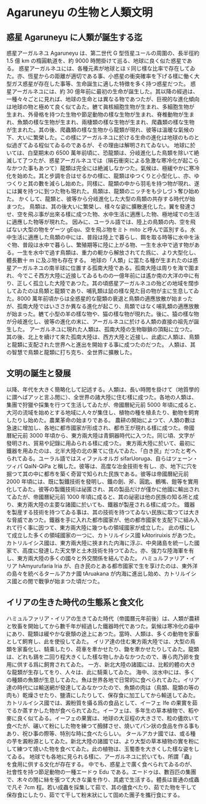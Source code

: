 # Agaruneyu の生物と人類󠄀文󠄁明󠄁

## 惑星 Agaruneyu に人類󠄀が誕生する迄

惑星アーガルネユ Agaruneyu は、第二世代 G 型恆星ユールの周圍の、長半徑約 1.5 億 km の楕圓軌道を、約 9000 時閒󠄁掛けて巡る、地球に良く似た惑星である。
惑星アーガルネユには、各種元素が地球とほゞ同じ樣な比率で存在してゐた。亦、恆星からの距離が適切である事、小惑星の衝突確率を下げる樣に働く大型ガス惑星が存在した事等、生命誕生に適した特徴を多く持つ惑星だつた。
惑星アーガルネユには、約 30 億年前に最󠄁初の生命が誕生した。其以降の經過は、一種々々ごとに見れば、地球の生命とは異なる物であつたが、巨視的な進化傾向は地球の物と極めて良く似てゐた。軈て眞核細胞生物が生まれ、多細胞生物が生まれ、外骨格を持つた生物や節足動物の樣な生物が生まれ、脊椎動物が生まれ、魚類󠄀の樣な生物が生まれ、兩棲類󠄀の樣な生物が生まれ、爬蟲類󠄀の樣な生物が生まれた。其の後、爬蟲類󠄀の樣な生物から龍類󠄀が現れ、彼等は溫暖な氣候の下、大いに繁榮した。この樣にアーガルネユに於ける生命の進化は地球のものと似過ぎてゐる程似てゐるのであるが、その理由は解明󠄁されてゐない。
地球に於いては、白堊期末の 6500 萬年前頃に、恐龍類󠄀は、分󠄁岐進化した鳥類󠄀を除いて絶滅して了つたが、惑星アーガルネユでは（隕石衝突による急激な寒冷化が起こらなかつた事もあつて）龍類󠄀は完全には絶滅しなかつた。氣候は、極緩やかに寒冷化を始めた。其と步調を合はせるかの樣に、龍類󠄀はゆつくりと小型化し、亦、ゆつくりと其の數を減らし始めた。同樣に、龍類󠄀の中から羽󠄀毛を持つ物が現れ、遂には翼を持つに到つた物も現れた。鳥類󠄀は、龍類󠄀のニッチをも少しづゝ奪ひ始めた。
かくして、龍類󠄀と、彼等から分󠄁岐進化した大型の鳥類󠄀の共存する時代が始まつた。
鳥類󠄀は、其の後大いに繁榮し、樣々な姿に擴散進化した。翼を發達させ、空を飛ぶ事が出來る樣に成つた物、水中生活に適應した物、極地域での生活に適應した物等が現れた。
因みに、ユーラル語では、陸上の鳥類󠄀の内、空を飛ばない大型の物をゲーツ gEqu、空を飛ぶ物をミト mito と呼んで區別する。水中生活に適應した鳥類󠄀の中には、普段は陸上で暮らし、餌を取る時等に水中を泳ぐ物、普段は水中で暮らし、繁殖期等に陸に上がる物、一生を水中で過す物がある。一生を水中で過す鳥類󠄀は、重力の軛から解放されてた爲に、より大型化し、體長數十 m に及ぶ物も存在する。
地球の「人類󠄀」に當たる種が生まれたのは惑星アーガルネユの南半球に位置する孤南大陸である。孤南大陸は周りを海で圍まれ、今でこそ西方大陸に近接してゐるものの一億年前には遙か南の大洋の中に有り、正しく孤立した大陸であつた。其の頃惑星アーガルネユの殆どの地域を闊歩してゐたのは鳥類󠄀と龍類󠄀であり、哺乳類󠄀は鼠の樣な見た目の物が主󠄁に生息してゐた。8000 萬年前頃からは全惑星的な龍類󠄀の衰退と鳥類󠄀の適應放散が始まったが、孤南大陸ではいささか異なる進化が起こり、鳥類󠄀ではなく哺乳類󠄀の適應放散が始まった。軈て小型の羊の樣な物や、猫の樣な物が現れた。後に、猿の樣な物が分󠄁岐進化し、彼等の進化の末に、アーガルネユに於ける人類󠄀の直接の祖先が誕生した。
アーガルネユに現れた人類󠄀は、孤南大陸の生物聯鎖の頂點に立つた。其の後、北上を續けて來た孤南大陸は、西方大陸と近接し、此處に人類󠄀は、鳥類󠄀と龍類󠄀に支配された世界へと進出を開始する事に成つたのだつた。
人類󠄀は、其の智慧で鳥類󠄀と龍類󠄀に打ち克ち、全世界に擴散した。

## 文󠄁明󠄁の誕生と發展

以降、年代を大きく簡略化して記述󠄁する。人類󠄀は、長い時閒󠄁を掛けて（地質學的に謂へばアッと言ふ閒󠄁に）、全世界の諸大陸に住む樣に成つた。各地の人類󠄀は、集團で狩獵や採集を行つて生活してゐたが、帝󠄁國曆紀元前 5000 年頃に成ると、大河の流域を始めとする地域に人々が集住し、植物の種を植ゑたり、動物を飼育したりし始めた。農業革命の始まりである。
農耕の開始によつて、人類󠄀の數は急速に增加し、各地に都市國家が形成され、都市王が現れる樣に成つた。帝󠄁國曆紀元前 3000 年頃から、東方兩大陸は青銅器時代に入つた。同じ頃、文󠄁字が發明󠄁され、貿易や記錄に用ゐられる樣に成つた。
東方兩大陸に於いて、最󠄁初に鐵器を用ゐたのは、北半大陸の北の果てに住んでゐた、「白き民」だつたと考へられてゐる。ユーラル語ではスィファルオルガ sifarUoruga、自らはツェーン・ツィパ QaiN-QiPa と稱した。彼等は、高度な冶金技術を有し、亦、地下に穴を掘つて其の中に都市を築く奇習で知られた民族である。彼等は帝󠄁國曆紀元前 2000 年頃には、既に製鐵技術を發明󠄁し、鐵の劍、斧、圓匙、鶴嘴、鎧等を實用化してゐた。彼等の製鐵技術は祕匿され、其の製品だけが僅かに他國に輸出されてゐたが、帝󠄁國曆紀元前 1000 年頃に成ると、其の祕密は他の民族の知る所󠄁と成り、東方兩大陸の主󠄁要󠄁な諸國に於いても、鐵器が製産される樣に成つた。
鐵器を製産する技術を持つてゐる事は、其の技術を持つてゐない民族に取つては大きな脅威であつた。鐵器を手に入れた都市國家が、他の都市國家を支配下に組み入れて行く事に因つて、東方兩大陸に幾つもの領域國家が成立した。
此の樣にして成立した多くの領域國家の一つに、カトリルイシス國 kAtoriruixis があつた。
カトリルイシス國は、東方兩大陸に挾まれた内海に浮ぶ、中央諸島を統一した國家で、高度に發達した天文󠄁學と土木技術を持つてゐた。亦、強力な陸海軍を有し、東方兩大陸の多くの國々と外交󠄁關係を結んでゐた。
ハミュルファリア・イリア hAmyurufaria Iria が、白き民のとある都市國家で生を享けたのは、東外洋の島々を統べるタールアカナ國 tAruakana が内海に進出し始め、カトリルイシス國との閒󠄁で戰爭が始まつた頃だつた。

## イリアの生きた時代の生態系と食文󠄁化

ハミュルファリア・イリアの生きてゐた時代（帝󠄁國曆元年前後）は、人類󠄀が農耕と牧畜を開始してから數千年が經過した鐵器時代であつた。氣候は寒冷化の最󠄁中にあり、龍類󠄀は緩やかな衰頽の途上にあつた。當時、人類󠄀は、多くの動物を家畜として飼育し、此を使役してゐた。
イリア達の住む東方兩大陸では、大型の鳥類󠄀を家畜化し、騎乘したり、荷車を牽かせたり、鋤を牽かせたりしてゐた。龍類󠄀は、どれも鷄を二回り程大きくした樣な物しかゐなかつたので、專ら肉乃卵を食用に供する爲に飼育されてゐた。
一方、新北大陸の諸國には、比較的體の大きな龍類󠄀が生存してをり、人々は、此に騎乘してゐた。
海中、淡水中には、多くの種類󠄀の魚類󠄀が生息してゐた。魚は世界各地で日常的に食べられてゐた。イリア達の時代には輸送網が發達してゐなかつたので、魚類󠄀の肉は（鳥類󠄀、龍類󠄀の等の肉も）乾燥させたり、鹽漬にしたりして、保存食に加工してから輸送してゐた。
カトリルイシス國では、澱粉質を攝る爲の食品として、イーフェ Ife の果實を茹でるか蒸すかした物が食べられてゐた。イーフェは、多年生の草本植物で、稻や麥に良く似てゐる。イーフェの果實は、地球の大豆程の大きさで、粒の儘炊いて食べたが、碾いて粉にした物を練つて醱酵させ、燒いてパン狀の食品を作る事もあり、祝ひ事の際等、特別な時に食べたらしい。
タールアカナ國では、或る種の芋を澱粉源としてゐた。新北大陸の諸國では、より大型の草本植物の實を粉にして練つて燒いた物を食べてゐた。此の植物は、玉蜀黍を大きくした樣な姿をしてゐる。
地球でも各地に見られる樣に、アーガルネユに於いても、所󠄁謂「蟲」を食用に供する文󠄁化が存在する。
中でも、惑星上で廣く食べられてゐるのが、社會性を持つ節足動物の一種エードゥ Edu である。エードゥは、數百匹の集團で、木々の閒󠄁に絲を張つて大きな巢を作り、其處で生活する。體長は普通の成蟲で凡そ 7cm 程。若い成蟲を採集して茹で、其の儘食べたり、茹でた物を干して保存食にしたり、茹でて干して粉末狀にして固めた團子を攜行食にする。
